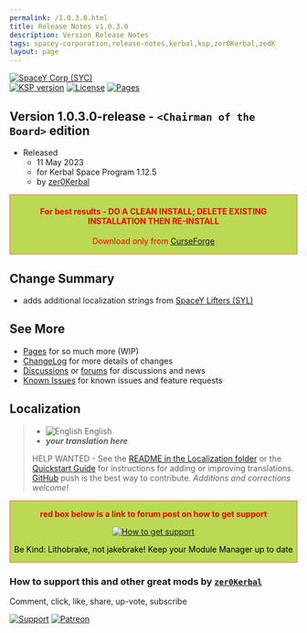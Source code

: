 ```yaml
---
permalink: /1.0.3.0.html
title: Release Notes v1.0.3.0
description: Version Release Notes
tags: spacey-corporation,release-notes,kerbal,ksp,zer0Kerbal,zedK
layout: page
---
```

<!-- ReleaseLayout.md v1.0.3.0
SpaceY Corp (SYC)
created: 25 Aug 2022
updated: 11 May 2023

TEMPLATE: ReleaseLayout.md v1.3.6.1
created: 11 Aug 2018
updated: 09 May 2023 -->

[![SpaceY Corp (SYC)][SHD:mod]][CRSFG:url]  
[![KSP version][SHD:ksp]][KSP:url] [![License][LIC:shd]][LIC:url] [![Pages][SHD:pgs]][pages]

## Version 1.0.3.0-release - `<Chairman of the Board>` edition

* Released
  * 11 May 2023
  * for Kerbal Space Program 1.12.5
  * by [zer0Kerbal](https://github.com/zer0Kerbal)

<div style="border:0.5px solid Tomato; background-color: #bada55; color: #FF0000; text-align:center"><h4>
<b>For best results - DO A CLEAN INSTALL; DELETE EXISTING INSTALLATION THEN RE-INSTALL</b></h4><p>Download only from <a href="https://www.curseforge.com/kerbal/ksp-mods/SpaceYCorp/files">CurseForge</a></p></div>

## Change Summary

* adds additional localization strings from [SpaceY Lifters (SYL)](https://www.curseforge.com/kerbal/ksp-mods/SpaceYLifters "CurseForge")

## See More

* [Pages][pages] for so much more (WIP)
* [ChangeLog][chlog] for more details of changes
* [Discussions][discu] or [forums][forum] for discussions and news
* [Known Issues][issue] for known issues and feature requests

## Localization

>* ![English][EN] English
>* ***your translation here***
>
> HELP WANTED - See the [README in the Localization folder][lreadme] or the [Quickstart Guide][qstart] for instructions for adding or improving translations. [GitHub][GitHub:url] push is the best way to contribute. *Additions and corrections welcome!*

<div style="border:0.5px solid Tomato; background-color: #BADA55; color: #FF0000; text-align:center">
  <p><b>red box below is a link to forum post on how to get support</b></p>
  <a href="https://forum.kerbalspaceprogram.com/index.php?/topic/83212-*">
    <p><img src="https://i.postimg.cc/vHP6zmrw/image.png" alt="How to get support"></p></a>
  <p style="color: #000000;">Be Kind: Lithobrake, not jakebrake! Keep your Module Manager up to date</p>
</div>

### How to support this and other great mods by [`zer0Kerbal`][zer0Kerbal]

Comment, click, like, share, up-vote, subscribe

[![Support][PAYPAL:img]][PAYPAL:url] [![Patreon][PATREON:img]][PATREON:url]

<!-- links -->
[chlog]: https://raw.githubusercontent.com/zer0Kerbal/SpaceYCorp/master/changelog.md "Changelog"
[discu]: https://github.com/zer0Kerbal/SpaceYCorp/discussions/ "Discussions"
[forum]: https://forum.kerbalspaceprogram.com/index.php?/topic/209511-*/ "SpaceY Corp (SYC)"
[issue]: https://github.com/zer0Kerbal/SpaceYCorp/issues/ "Issue Tracker"
[pages]: https://zer0kerbal.github.io/SpaceYCorp/ "GitHub Pages"

<!-- shields -->
[SHD:mod]: https://img.shields.io/badge/SpaceY%20Corp%20(SYC)%20-v1.0.3.0--release-BADA55.svg?style=plastic&labelColor=darkgreen/ "1.0.3.0-release"
[SHD:pgs]: https://img.shields.io/badge/GitHub-Pages-white?style=plastic&labelColor=9cf&logoColor=181717&logo=github/ "GitHub IO"

[CRSFG:url]: https://www.curseforge.com/kerbal/ksp-mods/SpaceYCorp "CurseForge"
[GITHUB:url]: https://github.com/zer0Kerbal/SpaceYCorp/ "GitHub"

[KSP:url]: http://kerbalspaceprogram.com/ "Kerbal Space Program"
[SHD:ksp]: https://img.shields.io/badge/KSP-1.12.5-blue.svg?style=plastic&labelColor=black/ "Kerbal Space Program"

<!--- license -->
[LIC:url]: https://creativecommons.org/licenses/by-sa/4.0/ "CC BY-SA 4.0"
[LIC:shd]: https://img.shields.io/badge/License-CC%20BY--SA%204.0-ef9421?labelColor=black&style=plastic&logoColor=ef9421&logo=creativecommons "CC BY-SA 4.0"

[PAYPAL:img]: https://img.shields.io/badge/Buy%20me%20some%20-LFO-BADA55?style=for-the-badge&logo=paypal&labelColor=FFDD00 "PayPal"
[PAYPAL:url]: https://www.paypal.com/donate?hosted_button_id=DC22YHMEJREKL "PayPal"
[PATREON:img]: https://img.shields.io/badge/Patreon%20-Patreonize-FF424D?style=for-the-badge&logo=patreon "Patreon"
[PATREON:url]: https://www.patreon.com/zer0Kerbal/membership "Patreon"

[lreadme]: https://github.com/zer0Kerbal/zer0Kerbal/blob/master/Localization/readme.md "Localization Readme"
[qstart]: https://github.com/zer0Kerbal/zer0Kerbal/blob/master/Localization/quickstart.md "Quickstart"
[EN]: https://raw.githubusercontent.com/zer0Kerbal/zer0Kerbal/master/img/EN.png "English"

[zer0Kerbal]: https://forum.kerbalspaceprogram.com/index.php?/profile/190933-*/ "zer0Kerbal"

<!-- THIS FILE: CC BY-ND 4.0 by zer0Kerbal -->